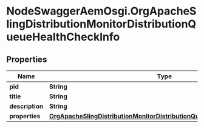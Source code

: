 # NodeSwaggerAemOsgi.OrgApacheSlingDistributionMonitorDistributionQueueHealthCheckInfo

## Properties
Name | Type | Description | Notes
------------ | ------------- | ------------- | -------------
**pid** | **String** |  | [optional] 
**title** | **String** |  | [optional] 
**description** | **String** |  | [optional] 
**properties** | [**OrgApacheSlingDistributionMonitorDistributionQueueHealthCheckProperties**](OrgApacheSlingDistributionMonitorDistributionQueueHealthCheckProperties.md) |  | [optional] 


